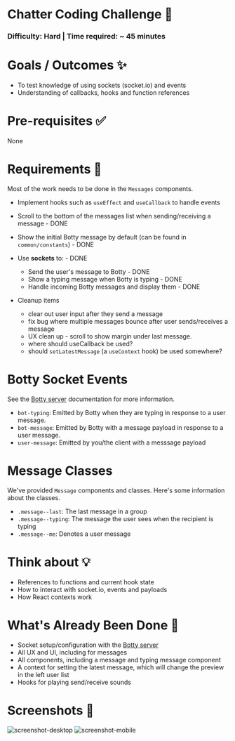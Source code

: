 # Chatter Coding Challenge 🤖

### Difficulty: Hard | Time required: ~ 45 minutes

# Goals / Outcomes ✨
- To test knowledge of using sockets (socket.io) and events
- Understanding of callbacks, hooks and function references

# Pre-requisites ✅
None

# Requirements 📖
Most of the work needs to be done in the `Messages` components.

- Implement hooks such as `useEffect` and `useCallback` to handle events
- Scroll to the bottom of the messages list when sending/receiving a message - DONE
- Show the initial Botty message by default (can be found in `common/constants`) - DONE
- Use **sockets** to: - DONE
  - Send the user's message to Botty - DONE
  - Show a typing message when Botty is typing - DONE
  - Handle incoming Botty messages and display them - DONE

- Cleanup items
  - clear out user input after they send a message
  - fix bug where multiple messages bounce after user sends/receives a message
  - UX clean up - scroll to show margin under last message.
  - where should useCallback be used?
  - should `setLatestMessage` (a `useContext` hook) be used somewhere?

# Botty Socket Events
See the [Botty server](https://github.com/alexgurr/botty) documentation for more information.
- `bot-typing`: Emitted by Botty when they are typing in response to a user message.
- `bot-message`: Emitted by Botty with a message payload in response to a user message.
- `user-message`: Emitted by you/the client with a messsage payload

# Message Classes
We've provided `Message` components and classes. Here's some information about the classes.
- `.message--last`: The last message in a group
- `.message--typing`: The message the user sees when the recipient is typing
- `.message--me`: Denotes a user message

# Think about 💡
- References to functions and current hook state
- How to interact with socket.io, events and payloads
- How React contexts work

# What's Already Been Done 🏁
- Socket setup/configuration with the [Botty server](https://github.com/alexgurr/botty)
- All UX and UI, including for messages
- All components, including a message and typing message component
- A context for setting the latest message, which will change the preview in the left user list
- Hooks for playing send/receive sounds

# Screenshots 🌄

![screenshot-desktop](https://puu.sh/Hp0C2/cb14e843de.png)
![screenshot-mobile](https://puu.sh/HoYEw/9b760f91f7.png)
